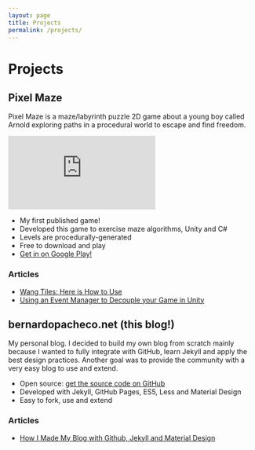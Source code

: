 ```yaml
---
layout: page
title: Projects
permalink: /projects/
---
```

# Projects

## Pixel Maze

Pixel Maze is a maze/labyrinth puzzle 2D game about a young boy called Arnold exploring paths in a procedural world to escape and find freedom.

<p class="embed-responsive embed-responsive-16by9">
  <iframe class="embed-responsive-item" src="https://www.youtube.com/embed/nyFuooigxPs" frameborder="0" allow="accelerometer; autoplay; encrypted-media; gyroscope; picture-in-picture" allowfullscreen></iframe>
</p>

- My first published game!
- Developed this game to exercise maze algorithms, Unity and C#
- Levels are procedurally-generated
- Free to download and play
- <a href="https://play.google.com/store/apps/details?id=net.bernardopacheco.supermazeadventures" target="_blank">Get in on Google Play!</a>

### Articles

- <a href="{% post_url 2020-03-16-wang-tiles-here-is-how-to-use %}">Wang Tiles: Here is How to Use</a>
- <a href="{% post_url 2020-03-17-using-an-event-manager-to-decouple-your-game-in-unity %}">Using an Event Manager to Decouple your Game in Unity</a>

## bernardopacheco.net (this blog!)

My personal blog. I decided to build my own blog from scratch mainly because I wanted to fully integrate with GitHub, learn Jekyll and apply the best design practices. Another goal was to provide the community with a very easy blog to use and extend.

- Open source: <a href="https://github.com/bernardopacheco/bernardopacheco.github.io" target="_blank">get the source code on GitHub</a>
- Developed with Jekyll, GitHub Pages, ES5, Less and Material Design
- Easy to fork, use and extend

### Articles

- <a href="{% post_url 2015-01-03-how-i-made-my-blog-with-github-jekyll-and-material-design %}">How I Made My Blog with Github, Jekyll and Material Design</a>